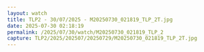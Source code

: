 ```yaml
---
layout: watch
title: TLP2 - 30/07/2025 - M20250730_021819_TLP_2T.jpg
date: 2025-07-30 02:18:19
permalink: /2025/07/30/watch/M20250730_021819_TLP_2
capture: TLP2/2025/202507/20250729/M20250730_021819_TLP_2T.jpg
---
```

